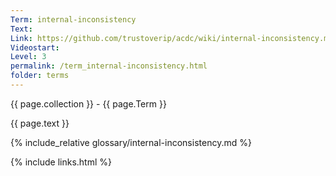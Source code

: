 ```yaml
---
Term: internal-inconsistency
Text: 
Link: https://github.com/trustoverip/acdc/wiki/internal-inconsistency.md
Videostart: 
Level: 3
permalink: /term_internal-inconsistency.html
folder: terms
---
```


{{ page.collection }} - {{ page.Term }}

   {{ page.text }}

{% include_relative glossary/internal-inconsistency.md %}

 {% include links.html %} 
